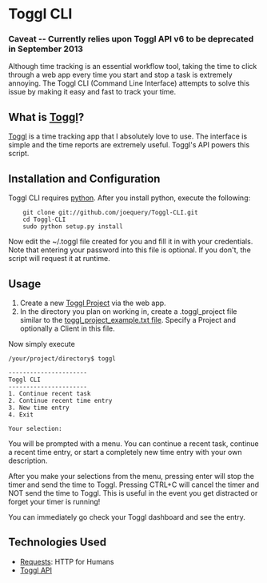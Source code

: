 # Toggl CLI

### Caveat -- Currently relies upon Toggl API v6 to be deprecated in September 2013

Although time tracking is an essential workflow tool, taking the time to click through a web app every time you start and stop a task is extremely annoying. The Toggl CLI (Command Line Interface) attempts to solve this issue by making it easy and fast to track your time.

## What is [Toggl](http://toggl.com)?
[Toggl](http://toggl.com) is a time tracking app that I absolutely love to use. The interface is simple and the time reports are extremely useful. Toggl's API powers this script.

## Installation and Configuration
Toggl CLI requires [python](http://www.python.org/). After you install python, execute the following:

		git clone git://github.com/joequery/Toggl-CLI.git
		cd Toggl-CLI
		sudo python setup.py install

Now edit the ~/.toggl file created for you and fill it in with your
credentials. Note that entering your password into this file is optional. If you don't, the script will request it at runtime. 


## Usage
1. Create a new [Toggl Project](https://www.toggl.com/projects) via the web app.
2. In the directory you plan on working in, create a .toggl_project file similar to the [toggl_project_example.txt file](https://github.com/joequery/Toggl-CLI/blob/master/toggl_project_example.txt). Specify a Project and optionally a Client in this file.

Now simply execute

	/your/project/directory$ toggl

	----------------------
	Toggl CLI
	----------------------
	1. Continue recent task
	2. Continue recent time entry
	3. New time entry
	4. Exit

	Your selection: 

You will be prompted with a menu. You can continue a recent task, continue a recent time entry, or start a completely new time entry with your own description.

After you make your selections from the menu, pressing enter will stop the timer and send the time to Toggl. Pressing CTRL+C will cancel the timer and NOT send the time to Toggl. This is useful in the event you get distracted or forget your timer is running!

You can immediately go check your Toggl dashboard and see the entry.

## Technologies Used
* [Requests](http://docs.python-requests.org/en/latest/index.html): HTTP for Humans
* [Toggl API](https://www.toggl.com/public/api)

